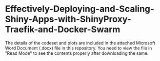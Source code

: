 # Effectively-Deploying-and-Scaling-Shiny-Apps-with-ShinyProxy-Traefik-and-Docker-Swarm

The details of the codeset and plots are included in the attached Microsoft Word Document (.docx) file in this repository. 
You need to view the file in "Read Mode" to see the contents properly after downloading the same.
